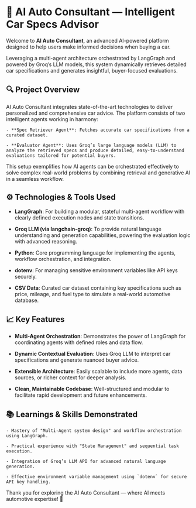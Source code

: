# 🚗 AI Auto Consultant — Intelligent Car Specs Advisor

Welcome to **AI Auto Consultant**, an advanced AI-powered platform designed to help users make informed decisions when buying a car. 

Leveraging a multi-agent architecture orchestrated by LangGraph and powered by Groq’s LLM models, this system dynamically retrieves detailed car specifications and generates insightful, buyer-focused evaluations.

## 🔍 Project Overview

AI Auto Consultant integrates state-of-the-art technologies to deliver personalized and comprehensive car advice. The platform consists of two intelligent agents working in harmony:

    - **Spec Retriever Agent**: Fetches accurate car specifications from a curated dataset.

    - **Evaluator Agent**: Uses Groq’s large language models (LLM) to analyze the retrieved specs and produce detailed, easy-to-understand evaluations tailored for potential buyers.

This setup exemplifies how AI agents can be orchestrated effectively to solve complex real-world problems by combining retrieval and generative AI in a seamless workflow.


## ⚙️ Technologies & Tools Used

- **LangGraph**: For building a modular, stateful multi-agent workflow with clearly defined execution nodes and state transitions.

- **Groq LLM (via langchain-groq)**: To provide natural language understanding and generation capabilities, powering the evaluation logic with advanced reasoning.

- **Python**: Core programming language for implementing the agents, workflow orchestration, and integration.

- **dotenv**: For managing sensitive environment variables like API keys securely.

- **CSV Data**: Curated car dataset containing key specifications such as price, mileage, and fuel type to simulate a real-world automotive database.


## 📈 Key Features

- **Multi-Agent Orchestration**: Demonstrates the power of LangGraph for coordinating agents with defined roles and data flow.

- **Dynamic Contextual Evaluation**: Uses Groq LLM to interpret car specifications and generate nuanced buyer advice.

- **Extensible Architecture**: Easily scalable to include more agents, data sources, or richer context for deeper analysis.

- **Clean, Maintainable Codebase**: Well-structured and modular to facilitate rapid development and future enhancements.


## 📚 Learnings & Skills Demonstrated

    - Mastery of "Multi-Agent system design" and workflow orchestration using LangGraph.  

    - Practical experience with "State Management" and sequential task execution.  
    
    - Integration of Groq’s LLM API for advanced natural language generation.  
    
    - Effective environment variable management using `dotenv` for secure API key handling.  


Thank you for exploring the AI Auto Consultant — where AI meets automotive expertise! 🚀
